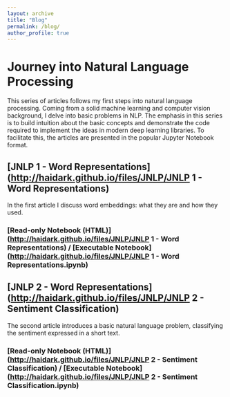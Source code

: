 ```yaml
---
layout: archive
title: "Blog"
permalink: /blog/
author_profile: true
---
```


# Journey into Natural Language Processing

This series of articles follows my first steps into natural language processing. Coming from a solid machine learning and computer vision background, I delve into basic problems in NLP. The emphasis in this series is to build intuition about the basic concepts and demonstrate the code required to implement the ideas in modern deep learning libraries. To facilitate this, the articles are presented in the popular Jupyter Notebook format.

## [JNLP 1 - Word Representations](http://haidark.github.io/files/JNLP/JNLP 1 - Word Representations)
In the first article I discuss word embeddings: what they are and how they used.

### [Read-only Notebook (HTML)](http://haidark.github.io/files/JNLP/JNLP 1 - Word Representations) / [Executable Notebook](http://haidark.github.io/files/JNLP/JNLP 1 - Word Representations.ipynb)

## [JNLP 2 - Word Representations](http://haidark.github.io/files/JNLP/JNLP 2 - Sentiment Classification)
The second article introduces a basic natural language problem, classifying the sentiment expressed in a short text.

### [Read-only Notebook (HTML)](http://haidark.github.io/files/JNLP/JNLP 2 - Sentiment Classification) / [Executable Notebook](http://haidark.github.io/files/JNLP/JNLP 2 - Sentiment Classification.ipynb)